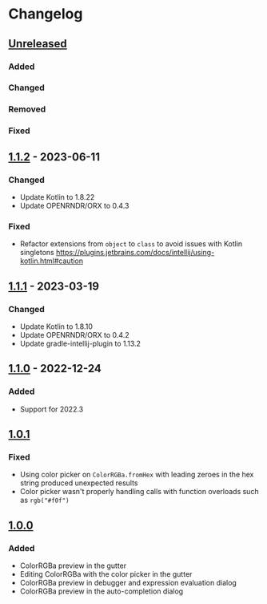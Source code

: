 # Changelog

## [Unreleased]

### Added

### Changed

### Removed

### Fixed

## [1.1.2] - 2023-06-11

### Changed
- Update Kotlin to 1.8.22
- Update OPENRNDR/ORX to 0.4.3

### Fixed
- Refactor extensions from `object` to `class` to avoid issues with Kotlin 
  singletons https://plugins.jetbrains.com/docs/intellij/using-kotlin.html#caution

## [1.1.1] - 2023-03-19

### Changed
- Update Kotlin to 1.8.10
- Update OPENRNDR/ORX to 0.4.2
- Update gradle-intellij-plugin to 1.13.2

## [1.1.0] - 2022-12-24

### Added
- Support for 2022.3

## [1.0.1]

### Fixed
- Using color picker on `ColorRGBa.fromHex` with leading zeroes in the hex string produced unexpected results
- Color picker wasn't properly handling calls with function overloads such as `rgb("#f0f")`

## [1.0.0]

### Added
- ColorRGBa preview in the gutter
- Editing ColorRGBa with the color picker in the gutter
- ColorRGBa preview in debugger and expression evaluation dialog
- ColorRGBa preview in the auto-completion dialog

[Unreleased]: https://github.com/openrndr/openrndr-intellij/compare/v1.1.2...HEAD
[1.1.2]: https://github.com/openrndr/openrndr-intellij/compare/v1.1.1...v1.1.2
[1.1.1]: https://github.com/openrndr/openrndr-intellij/compare/v1.1.0...v1.1.1
[1.1.0]: https://github.com/openrndr/openrndr-intellij/compare/v1.0.1...v1.1.0
[1.0.1]: https://github.com/openrndr/openrndr-intellij/compare/v1.0.0...v1.0.1
[1.0.0]: https://github.com/openrndr/openrndr-intellij/commits/v1.0.0
